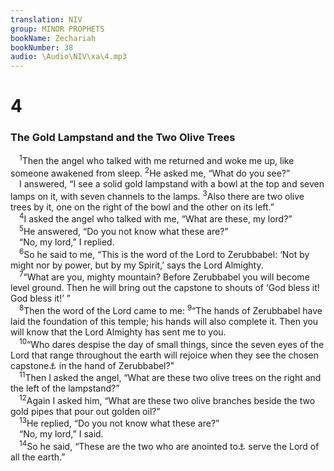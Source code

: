 ```yaml
---
translation: NIV
group: MINOR PROPHETS
bookName: Zechariah 
bookNumber: 38
audio: \Audio\NIV\xa\4.mp3
---
```


<div class="title"><h1>4</h1><h3>The Gold Lampstand and the Two Olive Trees </h3></div>
<span class="verse xa_4_1"> <sup>1</sup>Then the angel who talked with me returned and woke me up, like someone awakened from sleep. </span>
<span class="verse xa_4_2"><sup>2</sup>He asked me, “What do you see?” <br/> I answered, “I see a solid gold lampstand with a bowl at the top and seven lamps on it, with seven channels to the lamps. </span>
<span class="verse xa_4_3"><sup>3</sup>Also there are two olive trees by it, one on the right of the bowl and the other on its left.” <br/></span>
<span class="verse xa_4_4"> <sup>4</sup>I asked the angel who talked with me, “What are these, my lord?” <br/></span>
<span class="verse xa_4_5"> <sup>5</sup>He answered, “Do you not know what these are?” <br/> “No, my lord,” I replied. <br/></span>
<span class="verse xa_4_6"> <sup>6</sup>So he said to me, “This is the word of the Lord to Zerubbabel: ‘Not by might nor by power, but by my Spirit,’ says the Lord Almighty. <br/></span>
<span class="verse xa_4_7"> <sup>7</sup>“What are you, mighty mountain? Before Zerubbabel you will become level ground. Then he will bring out the capstone to shouts of ‘God bless it! God bless it!’ ” <br/></span>
<span class="verse xa_4_8"> <sup>8</sup>Then the word of the Lord came to me: </span>
<span class="verse xa_4_9"><sup>9</sup>“The hands of Zerubbabel have laid the foundation of this temple; his hands will also complete it. Then you will know that the Lord Almighty has sent me to you. <br/></span>
<span class="verse xa_4_10"> <sup>10</sup>“Who dares despise the day of small things, since the seven eyes of the Lord that range throughout the earth will rejoice when they see the chosen capstone<a data-toggle="tooltip" data-placement="bottom" title="Or the plumb line">⚓</a> in the hand of Zerubbabel?” <br/></span>
<span class="verse xa_4_11"> <sup>11</sup>Then I asked the angel, “What are these two olive trees on the right and the left of the lampstand?” <br/></span>
<span class="verse xa_4_12"> <sup>12</sup>Again I asked him, “What are these two olive branches beside the two gold pipes that pour out golden oil?” <br/></span>
<span class="verse xa_4_13"> <sup>13</sup>He replied, “Do you not know what these are?” <br/> “No, my lord,” I said. <br/></span>
<span class="verse xa_4_14"> <sup>14</sup>So he said, “These are the two who are anointed to<a data-toggle="tooltip" data-placement="bottom" title="Or two who bring oil and">⚓</a> serve the Lord of all the earth.” <br/></span>
